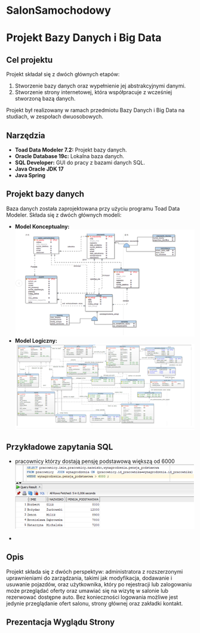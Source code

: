 # SalonSamochodowy
# Projekt Bazy Danych i Big Data

## Cel projektu
Projekt składał się z dwóch głównych etapów:
1. Stworzenie bazy danych oraz wypełnienie jej abstrakcyjnymi danymi.
2. Stworzenie strony internetowej, która współpracuje z wcześniej stworzoną bazą danych.

Projekt był realizowany w ramach przedmiotu Bazy Danych i Big Data na studiach, w zespołach dwuosobowych.

## Narzędzia
- **Toad Data Modeler 7.2:** Projekt bazy danych.
- **Oracle Database 19c:** Lokalna baza danych.
- **SQL Developer:** GUI do pracy z bazami danych SQL.
- **Java Oracle JDK 17**
- **Java Spring**

## Projekt bazy danych
Baza danych została zaprojektowana przy użyciu programu Toad Data Modeler. Składa się z dwóch głównych modeli:
- **Model Konceptualny:** ![link](images_readme/model_konceptualny.jpg)
- **Model Logiczny:** ![link](images_readme/model_logiczny.jpg)

## Przykładowe zapytania SQL 
- pracownicy którzy dostają pensję podstawową większą od 6000
  ![link](images_readme/zapytanie1.jpg)
  
- 
## Opis
Projekt składa się z dwóch perspektyw: administratora z rozszerzonymi uprawnieniami do zarządzania, takimi jak modyfikacja, dodawanie i usuwanie pojazdów, oraz użytkownika, który po rejestracji lub zalogowaniu może przeglądać oferty oraz umawiać się na wizytę w salonie lub rezerwować dostępne auto. Bez konieczności logowania możliwe jest jedynie przeglądanie ofert salonu, strony głównej oraz zakładki kontakt.

## Prezentacja Wyglądu Strony


